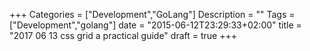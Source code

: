 +++
Categories = ["Development","GoLang"]
Description = ""
Tags = ["Development","golang"]
date = "2015-06-12T23:29:33+02:00"
title = "2017 06 13 css grid a practical guide"
draft = true
+++

